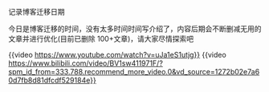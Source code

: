 记录博客迁移日期

今日是博客迁移的时间，没有太多时间时间写介绍了，内容后期会不断删减无用的文章并进行优化(目前已删除 100+文章)，请大家尽情探索吧

  <!-- <video controls> <source src="http://commondatastorage.googleapis.com/gtv-videos-bucket/sample/BigBuckBunny.mp4"> </video> -->

{{video https://www.youtube.com/watch?v=uJa1eS1utjg}}
{{video https://www.bilibili.com/video/BV1sw411971F/?spm_id_from=333.788.recommend_more_video.0&vd_source=1272b02e7a60d7fb8d81dfcdf529184e}}
